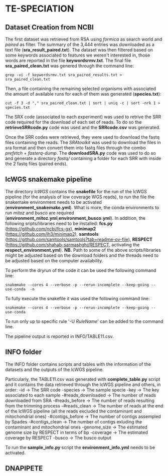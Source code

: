 # TE-SPECIATION
## Dataset Creation from NCBI 

The first dataset was retrieved from RSA using _formica_ as search world and _paired_ as filter. The summary of the 3,444 entries was downloaded as a text file (**sra_result_paired.txt**).
The dataset was then filtered based on some keywords associated to features we weren't interested in, those words are reported in the file **keywordsrmv.txt**.
The final file **sra_paired_clean.txt** was genered through the command line:
```shell
grep -vi -f keywordsrmv.txt sra_paired_results.txt > sra_paired_clean.txt
```
Then, a file containing the remaining selected organisms with associated the amount of available runs for each of them was generated (**species.txt**):
```shell
cut -f 3 -d "," sra_paired_clean.txt | sort | uniq -c | sort -nrk 1 > species.txt
```

The SRX code (associated to each experiment) was used to retrive the SRR code required for the download of each set of reads. To do so
the **retrieveSRRcode.py** code was used and the **SRRcode.csv** was generated. 

Once the SRR codes were retrieved, they were used to download the fastq files containing the reads.
The _SRAtoolkit_ was used to download the files in sra format and then convert them into fastq files through the combo _prefetch_ + _fasterq-dump_.
The **downloadSRA.py** code was used to do so and generate a directory _fastq/_ containing a folder for each SRR with inside the 2
fastq files (paired ends).


## lcWGS snakemake pipeline

The directory _lcWGS_ contains the **snakefile** for the run of the lcWGS pipeline (for the analysis of low coverage WGS reads), to run the file the snakemake environment needs to be activated (**environment_snakemake.yml**).
What is more, the conda environments to run _mitoz_ and _busco_ are required (**environment_mitoz.yml**,**environment_busco.yml**).
In addition, the following sripts/libraries need to be installed: **fcs.py** (https://github.com/ncbi/fcs-gx), **minimap2** (https://github.com/lh3/minimap2),
**samtools** (https://github.com/samtools/samtools?tab=readme-ov-file), **RESPECT** (https://github.com/shahab-sarmashghi/RESPECT, activating the **respect_environment.yml**).
**NB.** Path to some of the above scripts/libraries might be adjusted based on the download folders and the threads need to be adjusted based on the computer availability. 

To perform the dryrun of the code it can be used the following command line:
```shell 
snakemake --cores 4 --verbose -p --rerun-incomplete --keep-going --use-conda  -n
```

To fully execute the snakefile it was used the following command line:
```shell 
snakemake --cores 4 --verbose -p --rerun-incomplete --keep-going --use-conda
```

To run only up to specific rule '-U _RuleName_' can be added to the command line.

The pipeline output is reported in INFO/TABLE11.csv.


## INFO folder

The INFO folder contains scripts and tables with the information of the datasets and the outputs of the lcWGS pipeline.

Particularly, the TABLE11.csv was generated with **complete_table.py** script 
and it contains the data retrieved through the lcWGS pipeline and others, in order:
-id -> The SRR code 
-species -> The sample specie
-key -> The key associated to each sample
-#reads_downloaded -> The number of reads downloaded from SRA
-#reads_before -> The number of reads resulting from the trimming process
-#reads_clean -> The number of reads at the end of the lcWGS pipeline (all the reads excluded the contaminant and mitochondrial ones)
-#contigs_before -> The number of contigs assempled by Spades
-#contigs_clean -> The number of contigs exluding the contaminant and mitochondrial ones
-genome_size -> The estimated genome size by RESPECT in terms of bp
-coverage -> The estimated coverage by RESPECT
-busco -> The busco output 

To run the **sample_info.py** script the **environment_info.yml** needs to be activated.


## DNAPIPETE


